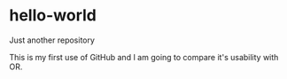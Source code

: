 # hello-world
Just another repository

This is my first use of GitHub and I am going to compare it's usability with OR.
